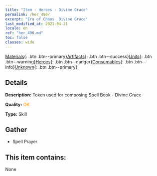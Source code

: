 ```yaml
---
title: "Item - Heroes - Divine Grace"
permalink: /her_496/
excerpt: "Era of Chaos  Divine Grace"
last_modified_at: 2021-04-21
locale: en
ref: "her_496.md"
toc: false
classes: wide
---
```

 [Materials](/Items/){: .btn .btn--primary}[Artifacts](/Items/Artifacts/){: .btn .btn--success}[Units](/Items/Units/){: .btn .btn--warning}[Heroes](/Items/Heroes/){: .btn .btn--danger}[Consumables](/Items/Consumables/){: .btn .btn--info}[Unknown](/Items/Unknown/){: .btn .btn--primary}

## Details
 **Description:** Token used for composing Spell Book - Divine Grace

 **Quality:** <span style="color: #FF8C00">OK</span>

 **Type:** Skill

## Gather

*    Spell Prayer 

## This item contains:

  None


